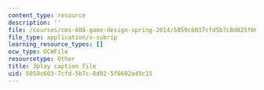 ```yaml
---
content_type: resource
description: ''
file: /courses/cms-608-game-design-spring-2014/5059c6037cfd5b7c8d025f6602a45c15_1506653.vtt
file_type: application/x-subrip
learning_resource_types: []
ocw_type: OCWFile
resourcetype: Other
title: 3play caption file
uid: 5059c603-7cfd-5b7c-8d02-5f6602a45c15
---
```

